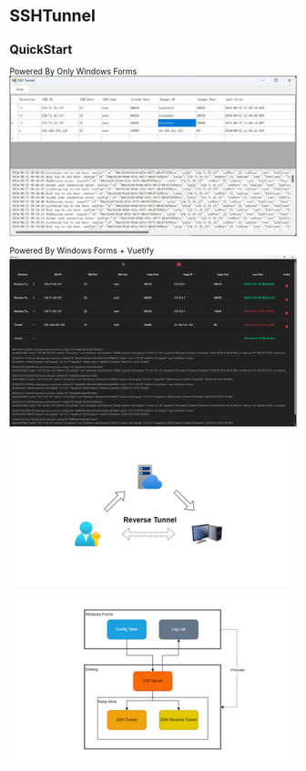# SSHTunnel

## QuickStart

Powered By Only Windows Forms
![Example](./doc/winform.jpg)

Powered By Windows Forms + Vuetify
![Example](./doc/vue.jpg)

![Example](./doc/reverse_tunnel.jpg)

![Example](./doc/architecture.jpg)
